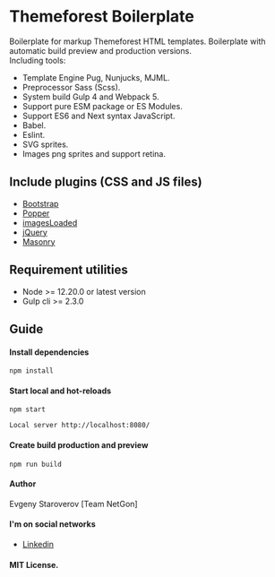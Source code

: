 # Themeforest Boilerplate
Boilerplate for markup Themeforest HTML templates. Boilerplate with automatic build preview and production versions.<br>
Including tools:
- Template Engine Pug, Nunjucks, MJML.
- Preprocessor Sass (Scss).
- System build Gulp 4 and Webpack 5.
- Support pure ESM package or ES Modules.
- Support ES6 and Next syntax JavaScript.
- Babel.
- Eslint.
- SVG sprites.
- Images png sprites and support retina.

## Include plugins (CSS and JS files)
- [Bootstrap](https://getbootstrap.com/)
- [Popper](https://popper.js.org/)
- [imagesLoaded](https://imagesloaded.desandro.com/)
- [jQuery](https://jquery.com/)
- [Masonry](http://masonry.desandro.com)

## Requirement utilities
* Node >= 12.20.0 or latest version
* Gulp cli >= 2.3.0

## Guide
#### Install dependencies
```commandline
npm install
```

#### Start local and hot-reloads
```commandline
npm start
```
```commandline
Local server http://localhost:8080/
```

#### Create build production and preview
```commandline
npm run build
```

#### Author
Evgeny Staroverov [Team NetGon]

#### I'm on social networks
- [Linkedin](https://www.linkedin.com/in/evgst/)

#### MIT License.

